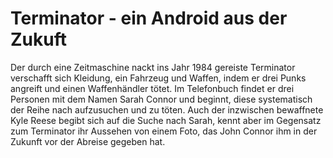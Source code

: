 # Terminator - ein Android aus der Zukuft

Der durch eine Zeitmaschine nackt ins Jahr 1984 gereiste Terminator verschafft sich Kleidung, 
ein Fahrzeug und Waffen, indem er drei Punks angreift und einen Waffenhändler tötet. 
Im Telefonbuch findet er drei Personen mit dem Namen Sarah Connor und beginnt, 
diese systematisch der Reihe nach aufzusuchen und zu töten. Auch der inzwischen bewaffnete Kyle Reese 
begibt sich auf die Suche nach Sarah, kennt aber im Gegensatz zum Terminator ihr Aussehen von einem Foto, 
das John Connor ihm in der Zukunft vor der Abreise gegeben hat.
